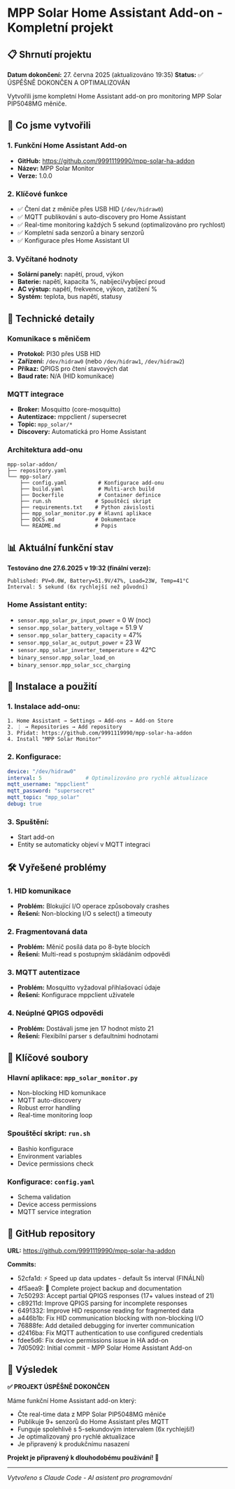 # MPP Solar Home Assistant Add-on - Kompletní projekt

## 📋 Shrnutí projektu

**Datum dokončení:** 27. června 2025 (aktualizováno 19:35)
**Status:** ✅ ÚSPĚŠNĚ DOKONČEN A OPTIMALIZOVÁN

Vytvořili jsme kompletní Home Assistant add-on pro monitoring MPP Solar PIP5048MG měniče.

## 🎯 Co jsme vytvořili

### 1. **Funkční Home Assistant Add-on**
- **GitHub:** https://github.com/9991119990/mpp-solar-ha-addon
- **Název:** MPP Solar Monitor
- **Verze:** 1.0.0

### 2. **Klíčové funkce**
- ✅ Čtení dat z měniče přes USB HID (`/dev/hidraw0`)
- ✅ MQTT publikování s auto-discovery pro Home Assistant
- ✅ Real-time monitoring každých 5 sekund (optimalizováno pro rychlost)
- ✅ Kompletní sada senzorů a binary senzorů
- ✅ Konfigurace přes Home Assistant UI

### 3. **Vyčítané hodnoty**
- **Solární panely:** napětí, proud, výkon
- **Baterie:** napětí, kapacita %, nabíjecí/vybíjecí proud
- **AC výstup:** napětí, frekvence, výkon, zatížení %
- **Systém:** teplota, bus napětí, statusy

## 🔧 Technické detaily

### **Komunikace s měničem**
- **Protokol:** PI30 přes USB HID
- **Zařízení:** `/dev/hidraw0` (nebo `/dev/hidraw1`, `/dev/hidraw2`)
- **Příkaz:** QPIGS pro čtení stavových dat
- **Baud rate:** N/A (HID komunikace)

### **MQTT integrace**
- **Broker:** Mosquitto (core-mosquitto)
- **Autentizace:** mppclient / supersecret
- **Topic:** `mpp_solar/*`
- **Discovery:** Automatická pro Home Assistant

### **Architektura add-onu**
```
mpp-solar-addon/
├── repository.yaml
└── mpp-solar/
    ├── config.yaml          # Konfigurace add-onu
    ├── build.yaml           # Multi-arch build
    ├── Dockerfile           # Container definice
    ├── run.sh              # Spouštěcí skript
    ├── requirements.txt    # Python závislosti
    ├── mpp_solar_monitor.py # Hlavní aplikace
    ├── DOCS.md             # Dokumentace
    └── README.md           # Popis
```

## 📊 Aktuální funkční stav

**Testováno dne 27.6.2025 v 19:32 (finální verze):**
```
Published: PV=0.0W, Battery=51.9V/47%, Load=23W, Temp=41°C
Interval: 5 sekund (6x rychlejší než původní)
```

### **Home Assistant entity:**
- `sensor.mpp_solar_pv_input_power` = 0 W (noc)
- `sensor.mpp_solar_battery_voltage` = 51.9 V
- `sensor.mpp_solar_battery_capacity` = 47%
- `sensor.mpp_solar_ac_output_power` = 23 W
- `sensor.mpp_solar_inverter_temperature` = 42°C
- `binary_sensor.mpp_solar_load_on`
- `binary_sensor.mpp_solar_scc_charging`

## 🚀 Instalace a použití

### **1. Instalace add-onu:**
```
1. Home Assistant → Settings → Add-ons → Add-on Store
2. ⋮ → Repositories → Add repository
3. Přidat: https://github.com/9991119990/mpp-solar-ha-addon
4. Install "MPP Solar Monitor"
```

### **2. Konfigurace:**
```yaml
device: "/dev/hidraw0"
interval: 5              # Optimalizováno pro rychlé aktualizace
mqtt_username: "mppclient"
mqtt_password: "supersecret"
mqtt_topic: "mpp_solar"
debug: true
```

### **3. Spuštění:**
- Start add-on
- Entity se automaticky objeví v MQTT integraci

## 🛠️ Vyřešené problémy

### **1. HID komunikace**
- **Problém:** Blokující I/O operace způsobovaly crashes
- **Řešení:** Non-blocking I/O s select() a timeouty

### **2. Fragmentovaná data**
- **Problém:** Měnič posílá data po 8-byte blocích
- **Řešení:** Multi-read s postupným skládáním odpovědi

### **3. MQTT autentizace**
- **Problém:** Mosquitto vyžadoval přihlašovací údaje
- **Řešení:** Konfigurace mppclient uživatele

### **4. Neúplné QPIGS odpovědi**
- **Problém:** Dostávali jsme jen 17 hodnot místo 21
- **Řešení:** Flexibilní parser s defaultními hodnotami

## 📝 Klíčové soubory

### **Hlavní aplikace:** `mpp_solar_monitor.py`
- Non-blocking HID komunikace
- MQTT auto-discovery
- Robust error handling
- Real-time monitoring loop

### **Spouštěcí skript:** `run.sh`
- Bashio konfigurace
- Environment variables
- Device permissions check

### **Konfigurace:** `config.yaml`
- Schema validation
- Device access permissions
- MQTT service integration

## 🔗 GitHub repository

**URL:** https://github.com/9991119990/mpp-solar-ha-addon

**Commits:**
- 52cfa1d: ⚡ Speed up data updates - default 5s interval (FINÁLNÍ)
- 4f5aea9: 📁 Complete project backup and documentation
- 7c50293: Accept partial QPIGS responses (17+ values instead of 21)
- c89211d: Improve QPIGS parsing for incomplete responses  
- 6491332: Improve HID response reading for fragmented data
- a446b1b: Fix HID communication blocking with non-blocking I/O
- 76888fe: Add detailed debugging for inverter communication
- d2416ba: Fix MQTT authentication to use configured credentials
- fdee5d6: Fix device permissions issue in HA add-on
- 7d05092: Initial commit - MPP Solar Home Assistant Add-on

## 🎯 Výsledek

**✅ PROJEKT ÚSPĚŠNĚ DOKONČEN**

Máme funkční Home Assistant add-on který:
- Čte real-time data z MPP Solar PIP5048MG měniče
- Publikuje 9+ senzorů do Home Assistant přes MQTT
- Funguje spolehlivě s 5-sekundovým intervalem (6x rychlejší!)
- Je optimalizovaný pro rychlé aktualizace
- Je připravený k produkčnímu nasazení

**Projekt je připravený k dlouhodobému používání! 🌟**

---
*Vytvořeno s Claude Code - AI asistent pro programování*